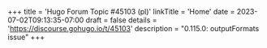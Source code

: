 +++
title = 'Hugo Forum Topic #45103 (pl)'
linkTitle = 'Home'
date = 2023-07-02T09:13:35-07:00
draft = false
details = 'https://discourse.gohugo.io/t/45103'
description = "0.115.0: outputFormats issue"
+++

